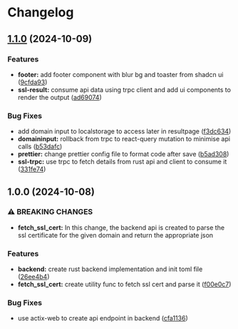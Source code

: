 # Changelog

## [1.1.0](https://www.github.com/0xprasanth/ssl-checker/compare/v1.0.0...v1.1.0) (2024-10-09)


### Features

* **footer:** add footer component with blur bg and toaster from shadcn ui ([9cfda93](https://www.github.com/0xprasanth/ssl-checker/commit/9cfda93d98c8a0f94130a536bc679c6d422f3ce6))
* **ssl-result:** consume api data using trpc client and add ui components to render the output ([ad69074](https://www.github.com/0xprasanth/ssl-checker/commit/ad69074b943cdd001993b449334510bef49f4470))


### Bug Fixes

* add domain input to localstorage to access later in resultpage ([f3dc634](https://www.github.com/0xprasanth/ssl-checker/commit/f3dc634890d0008da2bb9c492cbae0d8e29ee791))
* **domaininput:** rollback from trpc to react-query mutation to minimise api calls ([b53dafc](https://www.github.com/0xprasanth/ssl-checker/commit/b53dafc8bbbe7ef6e7371d66625b965340baaeb1))
* **prettier:** change prettier config file to format code after save ([b5ad308](https://www.github.com/0xprasanth/ssl-checker/commit/b5ad308ea0f6032763fddb917c78744416c12538))
* **ssl-trpc:** use trpc to fetch details from rust api and client to consume it ([331fe74](https://www.github.com/0xprasanth/ssl-checker/commit/331fe74a6fc3fda8ca28037747d9c97b0c65e03e))

## 1.0.0 (2024-10-08)


### ⚠ BREAKING CHANGES

* **fetch_ssl_cert:** In this change, the backend api is created to parse the ssl certificate for the given domain and  return the appropriate json

### Features

* **backend:** create rust backend implementation and init toml file ([26ee4b4](https://www.github.com/0xprasanth/ssl-checker/commit/26ee4b407329e6f05960a39cbac6efdabb96a9a4))
* **fetch_ssl_cert:** create utility func to fetch ssl cert and parse it ([f00e0c7](https://www.github.com/0xprasanth/ssl-checker/commit/f00e0c773fd866fa544ef070e0fae6c05a4066b8))


### Bug Fixes

* use actix-web to create api endpoint in backend ([cfa1136](https://www.github.com/0xprasanth/ssl-checker/commit/cfa1136e5bd6dfc119c6e7a79b889a1d1d0946ae))
